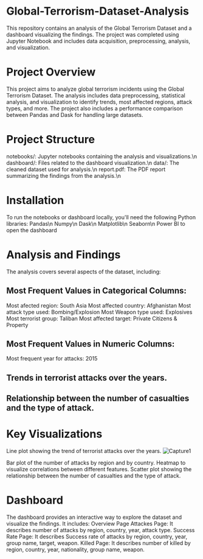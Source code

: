 # Global-Terrorism-Dataset-Analysis
This repository contains an analysis of the Global Terrorism Dataset and a dashboard visualizing the findings.
The project was completed using Jupyter Notebook and includes data acquisition, preprocessing, analysis, and visualization.

# Project Overview
This project aims to analyze global terrorism incidents using the Global Terrorism Dataset.
The analysis includes data preprocessing, statistical analysis, and visualization to identify trends,
most affected regions, attack types, and more.
The project also includes a performance comparison between Pandas and Dask for handling large datasets.

# Project Structure
notebooks/: Jupyter notebooks containing the analysis and visualizations.\n
dashboard/: Files related to the dashboard visualization.\n
data/: The cleaned dataset used for analysis.\n
report.pdf: The PDF report summarizing the findings from the analysis.\n

# Installation
To run the notebooks or dashboard locally, you'll need the following Python libraries:
Pandas\n
Numpy\n
Dask\n
Matplotlib\n
Seaborn\n
Power BI to open the dashboard

# Analysis and Findings
The analysis covers several aspects of the dataset, including:
## Most Frequent Values in Categorical Columns:
Most afected region: South Asia
Most affected country: Afghanistan
Most attack type used: Bombing/Explosion
Most Weapon type used: Explosives
Most terrorist group: Taliban
Most affected target: Private Citizens & Property
## Most Frequent Values in Numeric Columns:
Most frequent year for attacks: 2015

## Trends in terrorist attacks over the years.
## Relationship between the number of casualties and the type of attack.

# Key Visualizations
Line plot showing the trend of terrorist attacks over the years.
![Capture1](images/photo.png)

Bar plot of the number of attacks by region and by country.
Heatmap to visualize correlations between different features.
Scatter plot showing the relationship between the number of casualties and the type of attack.

# Dashboard
The dashboard provides an interactive way to explore the dataset and visualize the findings. 
It includes:
Overview Page
Attackes Page: It describes number of attacks by region, country, year, attack type.
Success Rate Page: It describes Success rate of attacks by region, country, year, group name, target, weapon.
Killed Page: It describes number of killed by region, country, year, nationality, group name, weapon.
